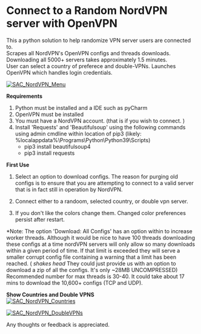 # Connect to a Random NordVPN server with OpenVPN
This a python solution to help randomize VPN server users are connected to.  
Scrapes all NordVPN's OpenVPN configs and threads downloads. Downloading all 5000+ servers takes approximately 1.5 minutes.  
User can select a country of preferece and double-VPNs.  Launches OpenVPN which handles login credentials. 

[![SAC_NordVPN_Menu](https://github.com/ducksluck/SAC_NORDVPN/blob/main/SAC_NordVPN/Menu.PNG)](#Menu)

**Requirements**  
 1) Python must be installed and a IDE such as pyCharm
 2) OpenVPN must be installed  
 3) You must have a NordVPN account. (that is if you wish to connect. )  
 4) Install 'Requests' and 'Beautifulsoup' using the following commands using admin cmdline within location of pip3 (likely:  %localappdata%\Programs\Python\Python39\Scripts)
	- pip3 install beautifulsoup4
	- pip3 install requests
 

**First Use**  
 1) Select an option to download configs.  The reason for purging old configs is to ensure that you are attempting to connect to a valid server that is in fact still in operation by NordVPN.  
 
 2) Connect either to a randoom, selected country, or double vpn server.

 3) If you don't like the colors change them. Changed color preferences persist after restart.

*Note:  The option 'Download: All Configs' has an option within to increase worker threads. Although it would be nice to have 100 threads downloading these configs at a time nordVPN servers will only allow so many downloads within a given period of time. If that limit is exceeded they will serve a smaller corrupt config file containing a warning that a limit has been reached. ( *shakes head* They could just provide us with an option to download a zip of all the configs. It's only ~28MB UNCOMPRESSED) Recommended number for max threads is 30-40. It could take about 17 mins to download the 10,600+ configs (TCP and UDP).  


**Show Countries and Double VPNS**    
[![SAC_NordVPN_Countries](https://github.com/ducksluck/SAC_NORDVPN/blob/main/SAC_NordVPN/Countries.PNG)](#Countries)
  

[![SAC_NordVPN_DoubleVPNs](https://github.com/ducksluck/SAC_NORDVPN/blob/main/SAC_NordVPN/DoubleVPNs.PNG)](#DoubleVPNs)
 

Any thoughts or feedback is appreciated.
